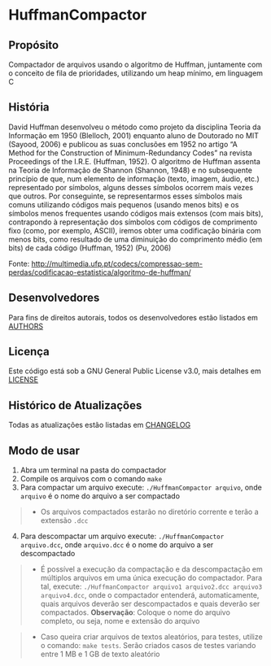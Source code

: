 # HuffmanCompactor

## Propósito
Compactador de arquivos usando o algoritmo de Huffman, juntamente com o conceito de fila de prioridades, utilizando um heap mínimo, em linguagem C 

## História
David Huffman desenvolveu o método como projeto da disciplina Teoria da Informação em 1950 (Blelloch, 2001) enquanto aluno de Doutorado no MIT (Sayood, 2006)  e publicou as suas conclusões em 1952 no artigo “A Method for the Construction of Minimum-Redundancy Codes” na revista Proceedings of the I.R.E. (Huffman, 1952).
O algoritmo de Huffman assenta na Teoria de Informação de Shannon (Shannon, 1948) e no subsequente princípio de que, num elemento de informação (texto, imagem, áudio, etc.) representado por símbolos, alguns desses símbolos ocorrem mais vezes que outros. Por conseguinte, se representarmos esses símbolos mais comuns utilizando códigos mais pequenos (usando menos bits) e os símbolos menos frequentes usando códigos mais extensos (com mais bits), contrapondo à representação dos símbolos com códigos de comprimento fixo (como, por exemplo, ASCII), iremos obter uma codificação binária com menos bits, como resultado de uma diminuição do comprimento médio (em bits) de cada código (Huffman, 1952) (Pu, 2006)

Fonte: http://multimedia.ufp.pt/codecs/compressao-sem-perdas/codificacao-estatistica/algoritmo-de-huffman/ 

## Desenvolvedores
Para fins de direitos autorais, todos os desenvolvedores estão listados em [AUTHORS](https://github.com/gustavooquinteiro/HuffmanCompactor/blob/master/AUTHORS "Autores")

## Licença
Este código está sob a GNU General Public License v3.0, mais detalhes em [LICENSE](https://github.com/gustavooquinteiro/HuffmanCompactor/blob/master/LICENSE "LICENSE") 

## Histórico de Atualizações 
Todas as atualizações estão listadas em [CHANGELOG](https://github.com/gustavooquinteiro/HuffmanCompactor/blob/master/CHANGELOG "CHANGELOG")

## Modo de usar
1. Abra um terminal na pasta do compactador 
2. Compile os arquivos com o comando `make`
3. Para compactar um arquivo execute: `./HuffmanCompactor arquivo`, onde `arquivo` é o nome do arquivo a ser compactado 
> * Os arquivos compactados estarão no diretório corrente e terão a extensão `.dcc`
4. Para descompactar um arquivo execute: `./HuffmanCompactor arquivo.dcc`, onde `arquivo.dcc` é o nome do arquivo a ser descompactado
> * É possível a execução da compactação e da descompactação em múltiplos arquivos em uma única execução do compactador. Para tal, execute: `./HuffmanCompactor arquivo1 arquivo2.dcc arquivo3 arquivo4.dcc`, onde o compactador entenderá, automaticamente, quais arquivos deverão ser descompactados e quais deverão ser compactados. 
**Observação**: Coloque o nome do arquivo completo, ou seja, nome e extensão do arquivo  

> * Caso queira criar arquivos de textos aleatórios, para testes, utilize o comando: `make tests`. Serão criados casos de testes variando entre 1 MB e 1 GB de texto aleatório